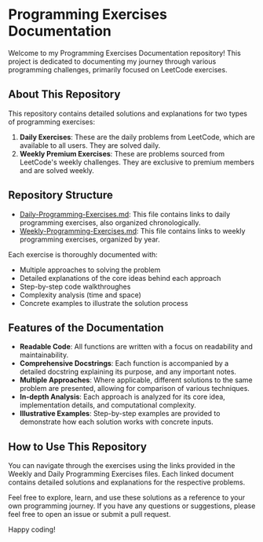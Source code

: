 # Programming Exercises Documentation

Welcome to my Programming Exercises Documentation repository!
This project is dedicated to documenting my journey through various programming challenges,
primarily focused on LeetCode exercises.

## About This Repository

This repository contains detailed solutions and explanations for two types of programming exercises:

1. **Daily Exercises**: These are the daily problems from LeetCode, which are available to all users. 
    They are solved daily.
2. **Weekly Premium Exercises**: These are problems sourced from LeetCode's weekly challenges. 
    They are exclusive to premium members and are solved weekly.

## Repository Structure

- [Daily-Programming-Exercises.md](Daily-Programming-Exercises.md): This file contains links to daily programming
  exercises, also organized chronologically.
- [Weekly-Programming-Exercises.md](Weekly-Programming-Exercises.md): This file contains links to weekly programming
  exercises, organized by year.

Each exercise is thoroughly documented with:

- Multiple approaches to solving the problem
- Detailed explanations of the core ideas behind each approach
- Step-by-step code walkthroughes
- Complexity analysis (time and space)
- Concrete examples to illustrate the solution process

## Features of the Documentation

- **Readable Code**: All functions are written with a focus on readability and maintainability.
- **Comprehensive Docstrings**: Each function is accompanied by a detailed docstring explaining its purpose, and any
  important notes.
- **Multiple Approaches**: Where applicable, different solutions to the same problem are presented, allowing for
  comparison of various techniques.
- **In-depth Analysis**: Each approach is analyzed for its core idea, implementation details, and computational
  complexity.
- **Illustrative Examples**: Step-by-step examples are provided to demonstrate how each solution works with concrete
  inputs.

## How to Use This Repository

You can navigate through the exercises using the links provided in the Weekly and Daily Programming Exercises files.
Each linked document contains detailed solutions and explanations for the respective problems.

Feel free to explore, learn, and use these solutions as a reference to your own programming journey.
If you have any questions or suggestions, please feel free to open an issue or submit a pull request.

Happy coding!